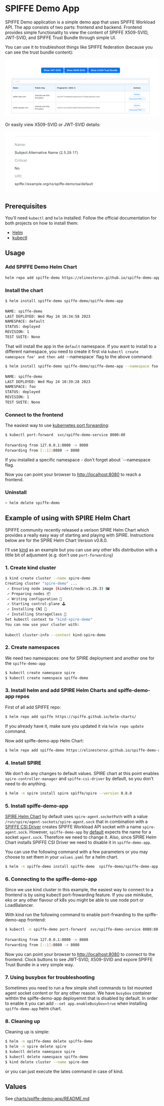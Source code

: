 # SPIFFE Demo App

SPIFFE Demo application is a simple demo app that uses SPIFFE Workload API.
The app consists of two parts: frontend and backend.
Frontend provides simple functionality to view the content of SPIFFE X509-SVID, JWT-SVID, and SPIFFE Trust Bundle through simple UI.

You can use it to troubleshoot things like SPIFFE federation (because you can see the trust bundle content):

![SPIFFE trust bundle content](img/trust-bundle.png?raw=true "SPIFFE trust bundle content")

Or easily view X509-SVID or JWT-SVID details:

![X509-SVID details](img/x509-svid.png?raw=true "X509-SVID details")

## Prerequisites

You'll need `kubectl` and `helm` installed. Follow the official documentation for both projects on how to install them:

* [Helm](https://helm.sh/docs/intro/install/)
* [kubectl](https://kubernetes.io/docs/tasks/tools/)

## Usage

### Add SPIFFE Demo Helm Chart

```bash
helm repo add spiffe-demo https://elinesterov.github.io/spiffe-demo-app
```

### Install the chart

```bash
$ helm install spiffe-demo spiffe-demo/spiffe-demo-app

NAME: spiffe-demo
LAST DEPLOYED: Wed May 24 10:34:58 2023
NAMESPACE: default
STATUS: deployed
REVISION: 1
TEST SUITE: None
```

That will install the app in the `default` namespace. If you want to install to a different namespace, you need to create it first via `kubectl create namespace foo' and then add `--namespace` flag to the above command:

```bash
$ helm install spiffe-demo spiffe-demo/spiffe-demo-app --namespace foo

NAME: spiffe-demo
LAST DEPLOYED: Wed May 24 10:39:28 2023
NAMESPACE: foo
STATUS: deployed
REVISION: 1
TEST SUITE: None
```

### Connect to the frontend

The easiest way to use [kubernetes port forwarding](https://kubernetes.io/docs/tasks/access-application-cluster/port-forward-access-application-cluster/):

```bash
$ kubectl port-forward  svc/spiffe-demo-service 8080:80

Forwarding from 127.0.0.1:8080 -> 8080
Forwarding from [::1]:8080 -> 8080
```

If you installed a specific namespace - don't forget about `--namespace flag.

Now you can point your browser to [http://localhost:8080](http://localhost:8080) to reach a frontend.

### Uninstall

```bash
> helm delete spiffe-demo
```

## Example of using with SPIRE Helm Chart

SPIFFE community recently released a verison SPIRE Helm Chart which provides a really easy way of starting and playing with SPIRE.
Instructions below are for the SPIRE Helm Chart Version v0.8.0.

I'll use [kind](https://kind.sigs.k8s.io/) as an example but you can use any other k8s distribution with a little bit of adjusment (e.g. don't use `port-forwarding`)

### 1. Create kind cluster

```bash
$ kind create cluster --name spire-demo
Creating cluster "spire-demo" ...
 ✓ Ensuring node image (kindest/node:v1.26.3) 🖼
 ✓ Preparing nodes 📦
 ✓ Writing configuration 📜
 ✓ Starting control-plane 🕹️
 ✓ Installing CNI 🔌
 ✓ Installing StorageClass 💾
Set kubectl context to "kind-spire-demo"
You can now use your cluster with:

kubectl cluster-info --context kind-spire-demo
```

### 2. Create namespaces

We need two namespaces: one for SPIRE deployment and another one for the `spiffe-demo-app`

```bash
$ kubectl create namespace spire
$ kubectl create namespace spiffe-demo
```

### 3. Install helm and add SPIRE Helm Charts and spiffe-demo-app repos

First of all add SPIFFE repo:

```bash
$ helm repo add spiffe https://spiffe.github.io/helm-charts/

```

If you already have it, make sure you updated it via `helm repo update` command.

Now add spiffe-demo-app Helm Chart:

```bash
$ helm repo add spiffe-demo https://elinesterov.github.io/spiffe-demo-app
```

### 4. Install SPIRE

We don't do any changes to default values. SPIRE chart at this point enables `spire-controller-manager` and `spiffe-csi-driver` by default, so you don't need to do anything.

```bash
$ helm -n spire install spire spiffe/spire --version 0.8.0
```

### 5. Install spiffe-demo-app

[SPIRE Helm Chart](https://github.com/spiffe/helm-charts/tree/main/charts/spire) by default uses `spire-agent.socketPath` with a value `/run/spire/agent-sockets/spire-agent.sock` that in combination with a [SPIFFE CSI Driver](https://github.com/spiffe/spiffe-csi) creates SPIFFE Workload API socket with a name `spire-agent.sock`. However, `spiffe-demo-app` by [default](charts/spiffe-demo-app/README.md) expects the name for a socket `agent.sock`. Therefore we need to change it.
Also, since SPIRE Helm Chart installs SPIFFE CSI Driver we need to disable it in `spiffe-demo-app`.

You can use the following command with a few parameters or you may choose to set them in your `values.yaml` for a helm chart.

```bash
$ helm -n spiffe-demo install spiffe-demo  spiffe-demo/spiffe-demo-app --set app.spiffeSocketName=spire-agent.sock
```

### 6. Connecting to the spiffe-demo-app

Since we use kind cluster in this example, the easiest way to connect to a frontend is by using kubectl port-frowarding feature. If you use minikube, eks or any other flavour of k8s you might be able to use node port or LoadBalancer.

With kind run the following command to enable port-frwarding to the spiffe-demo-app frontend:

```bash
$ kubectl -n spiffe-demo port-forward  svc/spiffe-demo-service 8080:80

Forwarding from 127.0.0.1:8080 -> 8080
Forwarding from [::1]:8080 -> 8080
```

Now you can point your browser to [http://localhost:8080](http://localhost:8080) to connect to the frontend. Clock buttons to see JWT-SVID, X509-SVID and expore SPIFFE Trust Bundle in a very simple way.

### 7. Using busybox for troubleshooting

Sometimes you need to run a few simple shell commands to list mounted agent socket content or for any other reason. We have `busybox` container withtin the spiffe-demo-app deployemnt that is disabled by default. In order to enable it you can add `--set app.enableBusybox=true` when installing `spiffe-demo-app` helm chart.

### 8. Cleaning up

Cleaning up is simple:

```bash
$ helm -n spiffe-demo delete spiffe-demo
$ helm -n spire delete spire
$ kubectl delete namespace spire
$ kubectl delete namespace spiffe-demo
$ kind delete cluster --name spire-dem
```
or you can just execute the lates command in case of kind.

## Values

See [charts/spiffe-demo-app/README.md](charts/spiffe-demo-app/README.md)
